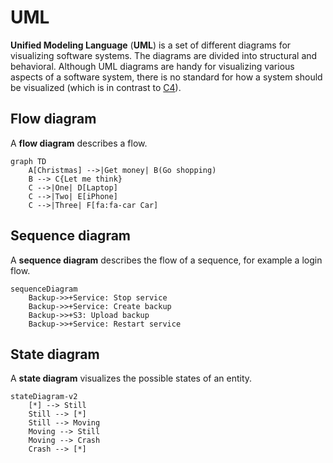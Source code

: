 # UML

**Unified Modeling Language** (**UML**) is a set of different diagrams for
visualizing software systems. The diagrams are divided into structural and
behavioral. Although UML diagrams are handy for visualizing various aspects of a
software system, there is no standard for how a system should be visualized
(which is in contrast to [C4](./c4.md)).

## Flow diagram

A **flow diagram** describes a flow.

```mermaid
graph TD
    A[Christmas] -->|Get money| B(Go shopping)
    B --> C{Let me think}
    C -->|One| D[Laptop]
    C -->|Two| E[iPhone]
    C -->|Three| F[fa:fa-car Car]
```

## Sequence diagram

A **sequence diagram** describes the flow of a sequence, for example a login
flow.

```mermaid
sequenceDiagram
    Backup->>+Service: Stop service
    Backup->>+Service: Create backup
    Backup->>+S3: Upload backup
    Backup->>+Service: Restart service
```

## State diagram

A **state diagram** visualizes the possible states of an entity.

```mermaid
stateDiagram-v2
    [*] --> Still
    Still --> [*]
    Still --> Moving
    Moving --> Still
    Moving --> Crash
    Crash --> [*]
```
